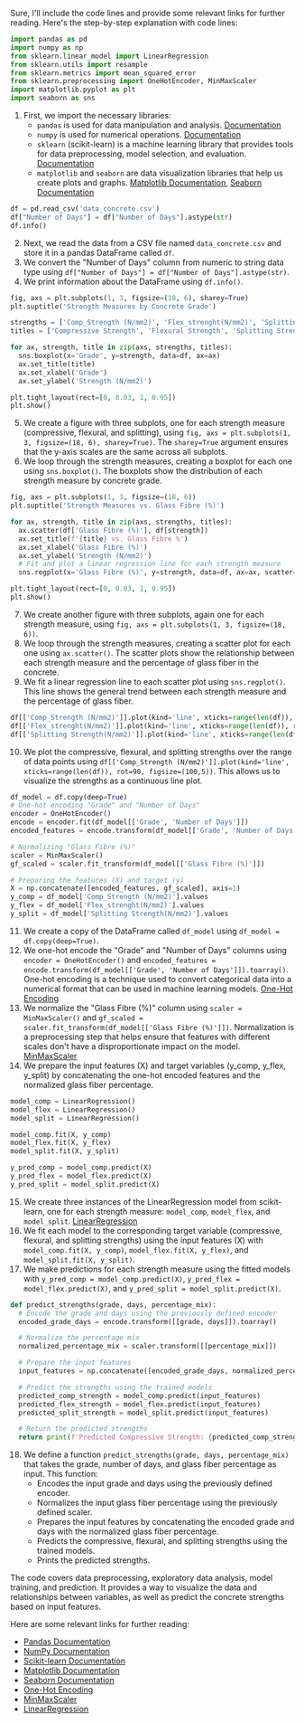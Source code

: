 Sure, I'll include the code lines and provide some relevant links for further reading. Here's the step-by-step explanation with code lines:

```python
import pandas as pd
import numpy as np
from sklearn.linear_model import LinearRegression
from sklearn.utils import resample
from sklearn.metrics import mean_squared_error
from sklearn.preprocessing import OneHotEncoder, MinMaxScaler
import matplotlib.pyplot as plt
import seaborn as sns
```

1. First, we import the necessary libraries:
   - `pandas` is used for data manipulation and analysis. [Documentation](https://pandas.pydata.org/docs/)
   - `numpy` is used for numerical operations. [Documentation](https://numpy.org/doc/)
   - `sklearn` (scikit-learn) is a machine learning library that provides tools for data preprocessing, model selection, and evaluation. [Documentation](https://scikit-learn.org/stable/user_guide.html)
   - `matplotlib` and `seaborn` are data visualization libraries that help us create plots and graphs. [Matplotlib Documentation](https://matplotlib.org/stable/contents.html), [Seaborn Documentation](https://seaborn.pydata.org/tutorial.html)

```python
df = pd.read_csv('data_concrete.csv')
df["Number of Days"] = df["Number of Days"].astype(str)
df.info()
```

2. Next, we read the data from a CSV file named `data_concrete.csv` and store it in a pandas DataFrame called `df`.
3. We convert the "Number of Days" column from numeric to string data type using `df["Number of Days"] = df["Number of Days"].astype(str)`.
4. We print information about the DataFrame using `df.info()`.

```python
fig, axs = plt.subplots(1, 3, figsize=(18, 6), sharey=True)
plt.suptitle('Strength Measures by Concrete Grade')

strengths = ['Comp_Strength (N/mm2)', 'Flex_strenght(N/mm2)', 'Splitting Strength(N/mm2)']
titles = ['Compressive Strength', 'Flexural Strength', 'Splitting Strength']

for ax, strength, title in zip(axs, strengths, titles):
  sns.boxplot(x='Grade', y=strength, data=df, ax=ax)
  ax.set_title(title)
  ax.set_xlabel('Grade')
  ax.set_ylabel('Strength (N/mm2)')

plt.tight_layout(rect=[0, 0.03, 1, 0.95])
plt.show()
```

5. We create a figure with three subplots, one for each strength measure (compressive, flexural, and splitting), using `fig, axs = plt.subplots(1, 3, figsize=(18, 6), sharey=True)`. The `sharey=True` argument ensures that the y-axis scales are the same across all subplots.
6. We loop through the strength measures, creating a boxplot for each one using `sns.boxplot()`. The boxplots show the distribution of each strength measure by concrete grade.

```python
fig, axs = plt.subplots(1, 3, figsize=(18, 6))
plt.suptitle('Strength Measures vs. Glass Fibre (%)')

for ax, strength, title in zip(axs, strengths, titles):
  ax.scatter(df['Glass Fibre (%)'], df[strength])
  ax.set_title(f'{title} vs. Glass Fibre %')
  ax.set_xlabel('Glass Fibre (%)')
  ax.set_ylabel('Strength (N/mm2)')
  # Fit and plot a linear regression line for each strength measure
  sns.regplot(x='Glass Fibre (%)', y=strength, data=df, ax=ax, scatter=False, color='red')

plt.tight_layout(rect=[0, 0.03, 1, 0.95])
plt.show()
```

7. We create another figure with three subplots, again one for each strength measure, using `fig, axs = plt.subplots(1, 3, figsize=(18, 6))`.
8. We loop through the strength measures, creating a scatter plot for each one using `ax.scatter()`. The scatter plots show the relationship between each strength measure and the percentage of glass fiber in the concrete.
9. We fit a linear regression line to each scatter plot using `sns.regplot()`. This line shows the general trend between each strength measure and the percentage of glass fiber.

```python
df[['Comp_Strength (N/mm2)']].plot(kind='line', xticks=range(len(df)), rot=90,figsize=(100,5))
df[['Flex_strenght(N/mm2)']].plot(kind='line', xticks=range(len(df)), rot=90,  figsize=(100,5))
df[['Splitting Strength(N/mm2)']].plot(kind='line', xticks=range(len(df)), rot=90, figsize=(100,5))
```

10. We plot the compressive, flexural, and splitting strengths over the range of data points using `df[['Comp_Strength (N/mm2)']].plot(kind='line', xticks=range(len(df)), rot=90, figsize=(100,5))`. This allows us to visualize the strengths as a continuous line plot.

```python
df_model = df.copy(deep=True)
# One-hot encoding "Grade" and "Number of Days"
encoder = OneHotEncoder()
encode = encoder.fit(df_model[['Grade', 'Number of Days']])
encoded_features = encode.transform(df_model[['Grade', 'Number of Days']]).toarray()

# Normalizing "Glass Fibre (%)"
scaler = MinMaxScaler()
gf_scaled = scaler.fit_transform(df_model[['Glass Fibre (%)']])

# Preparing the features (X) and target (y)
X = np.concatenate([encoded_features, gf_scaled], axis=1)
y_comp = df_model['Comp_Strength (N/mm2)'].values
y_flex = df_model['Flex_strenght(N/mm2)'].values
y_split = df_model['Splitting Strength(N/mm2)'].values
```

11. We create a copy of the DataFrame called `df_model` using `df_model = df.copy(deep=True)`.
12. We one-hot encode the "Grade" and "Number of Days" columns using `encoder = OneHotEncoder()` and `encoded_features = encode.transform(df_model[['Grade', 'Number of Days']]).toarray()`. One-hot encoding is a technique used to convert categorical data into a numerical format that can be used in machine learning models. [One-Hot Encoding](https://scikit-learn.org/stable/modules/generated/sklearn.preprocessing.OneHotEncoder.html)
13. We normalize the "Glass Fibre (%)" column using `scaler = MinMaxScaler()` and `gf_scaled = scaler.fit_transform(df_model[['Glass Fibre (%)']])`. Normalization is a preprocessing step that helps ensure that features with different scales don't have a disproportionate impact on the model. [MinMaxScaler](https://scikit-learn.org/stable/modules/generated/sklearn.preprocessing.MinMaxScaler.html)
14. We prepare the input features (X) and target variables (y_comp, y_flex, y_split) by concatenating the one-hot encoded features and the normalized glass fiber percentage.

```python
model_comp = LinearRegression()
model_flex = LinearRegression()
model_split = LinearRegression()

model_comp.fit(X, y_comp)
model_flex.fit(X, y_flex)  
model_split.fit(X, y_split)

y_pred_comp = model_comp.predict(X)
y_pred_flex = model_flex.predict(X)
y_pred_split = model_split.predict(X)
```

15. We create three instances of the LinearRegression model from scikit-learn, one for each strength measure: `model_comp`, `model_flex`, and `model_split`. [LinearRegression](https://scikit-learn.org/stable/modules/generated/sklearn.linear_model.LinearRegression.html)
16. We fit each model to the corresponding target variable (compressive, flexural, and splitting strengths) using the input features (X) with `model_comp.fit(X, y_comp)`, `model_flex.fit(X, y_flex)`, and `model_split.fit(X, y_split)`.
17. We make predictions for each strength measure using the fitted models with `y_pred_comp = model_comp.predict(X)`, `y_pred_flex = model_flex.predict(X)`, and `y_pred_split = model_split.predict(X)`.

```python
def predict_strengths(grade, days, percentage_mix):
  # Encode the grade and days using the previously defined encoder
  encoded_grade_days = encode.transform([[grade, days]]).toarray()

  # Normalize the percentage mix
  normalized_percentage_mix = scaler.transform([[percentage_mix]])

  # Prepare the input features
  input_features = np.concatenate([encoded_grade_days, normalized_percentage_mix], axis=1)

  # Predict the strengths using the trained models
  predicted_comp_strength = model_comp.predict(input_features)
  predicted_flex_strength = model_flex.predict(input_features)
  predicted_split_strength = model_split.predict(input_features)

  # Return the predicted strengths
  return print(f'Predicted Compressive Strength: {predicted_comp_strength[0]:.2f} N/mm2\nPredicted Flexural Strength: {predicted_flex_strength[0]:.2f} N/mm2\nPredicted Splitting Strength: {predicted_split_strength[0]:.2f} N/mm2')
```

18. We define a function `predict_strengths(grade, days, percentage_mix)` that takes the grade, number of days, and glass fiber percentage as input. This function:
    - Encodes the input grade and days using the previously defined encoder.
    - Normalizes the input glass fiber percentage using the previously defined scaler.
    - Prepares the input features by concatenating the encoded grade and days with the normalized glass fiber percentage.
    - Predicts the compressive, flexural, and splitting strengths using the trained models.
    - Prints the predicted strengths.

The code covers data preprocessing, exploratory data analysis, model training, and prediction. It provides a way to visualize the data and relationships between variables, as well as predict the concrete strengths based on input features.

Here are some relevant links for further reading:

- [Pandas Documentation](https://pandas.pydata.org/docs/)
- [NumPy Documentation](https://numpy.org/doc/)
- [Scikit-learn Documentation](https://scikit-learn.org/stable/user_guide.html)
- [Matplotlib Documentation](https://matplotlib.org/stable/contents.html)
- [Seaborn Documentation](https://seaborn.pydata.org/tutorial.html)
- [One-Hot Encoding](https://scikit-learn.org/stable/modules/generated/sklearn.preprocessing.OneHotEncoder.html)
- [MinMaxScaler](https://scikit-learn.org/stable/modules/generated/sklearn.preprocessing.MinMaxScaler.html)
- [LinearRegression](https://scikit-learn.org/stable/modules/generated/sklearn.linear_model.LinearRegression.html)